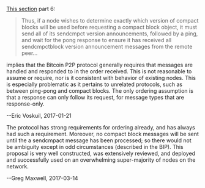 [This section](https://github.com/bitcoin/bips/blob/master/bip-0152.mediawiki#protocol-versioning) part 6:

> Thus, if a node wishes to determine exactly which version of compact blocks will be used before requesting a compact block object, it must send all of its sendcmpct version announcements, followed by a ping, and wait for the pong response to ensure it has received all sendcmpctblock version announcement messages from the remote peer...

implies that the Bitcoin P2P protocol generally requires that messages are handled and responded to in the order received. This is not reasonable to assume or require, nor is it consistent with behavior of existing nodes. This is especially problematic as it pertains to unrelated protocols, such as between ping-pong and compact blocks. The only ordering assumption is that a response can only follow its request, for message types that are response-only.

--Eric Voskuil, 2017-01-21


The protocol has strong requirements for ordering already, and has always had such a requirement.  Moreover, no compact block messages will be sent until the a sendcmpact message has been processed; so there would not be ambiguity except in odd circumstances (described in the BIP).  This proposal is very well constructed, was extensively reviewed, and deployed and successfully used on an overwhelming super-majority of nodes on the network.

--Greg Maxwell, 2017-03-14
 